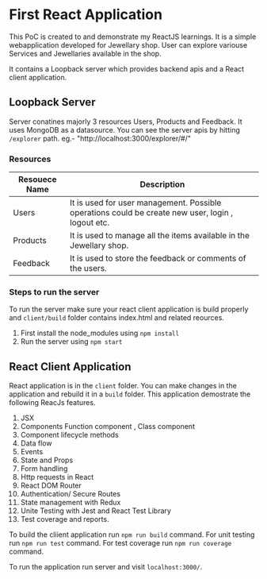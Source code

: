 # First React Application

This PoC is created to and demonstrate my ReactJS learnings. It is a simple webapplication developed for Jewellary shop. User can explore variouse Services and Jewellaries available in the shop.

It contains a Loopback server which provides backend apis and a React client application.

## Loopback Server
Server conatines majorly 3 resources Users, Products and Feedback. It uses MongoDB as a datasource.
You can see the server apis by hitting `/explorer` path. eg.- "http://localhost:3000/explorer/#/"

### Resources
| Resouece Name  | Description |
| ------------- | ------------- |
| Users  | It is used for user management. Possible operations could be create new user, login , logout etc.  |
| Products  | It is used to manage all the items available in the Jewellary shop.  |
| Feedback  | It is used to store the feedback or comments of the users.  |

### Steps to run the server
To run the server make sure your react client application is build properly and `client/build` folder contains index.html and related reources.

1. First install the node_modules using `npm install`
2. Run the server using `npm start`


## React Client Application
React application is in the `client` folder. You can make changes in the application and rebuild it in a `build` folder.
This application demostrate the following ReacJs features.
1. JSX
2. Components
    Function component , Class component
3. Component lifecycle methods
4. Data flow
5. Events
6. State and Props
7. Form handling
8. Http requests in React
9. React DOM Router
10. Authentication/ Secure Routes
11. State management with Redux
12. Unite Testing with Jest and React Test Library
13. Test coverage and reports.

To build the cliient application run `npm run build` command.
For unit testing run `npm run test` command.
For test coverage run `npm run coverage` command.

To run the application run server and visit `localhost:3000/`.


